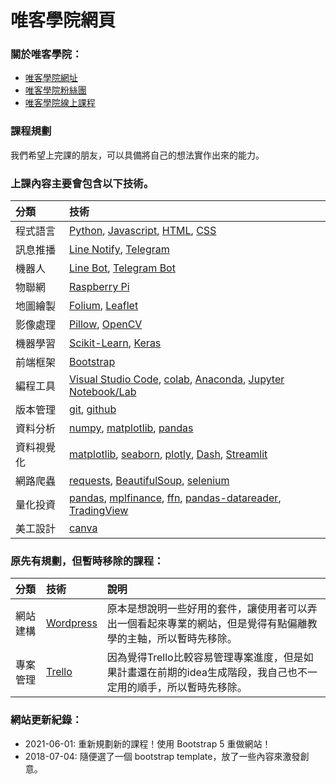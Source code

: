 # 唯客學院網頁

### 關於唯客學院：

* [唯客學院網址](http://www.victorgau.com)
* [唯客學院粉絲團](https://www.facebook.com/KHPYAcademy/)
* [唯客學院線上課程](https://khpy.teachable.com)

### 課程規劃

我們希望上完課的朋友，可以具備將自己的想法實作出來的能力。

### 上課內容主要會包含以下技術。

|分類|技術|
|:--|:--|
|程式語言|[Python](https://www.python.org/), [Javascript](https://developer.mozilla.org/zh-TW/docs/Web/JavaScript), [HTML](https://developer.mozilla.org/zh-TW/docs/Learn/Getting_started_with_the_web/HTML_basics), [CSS](https://developer.mozilla.org/zh-TW/docs/Learn/Getting_started_with_the_web/CSS_basics)|
|訊息推播|[Line Notify](https://notify-bot.line.me/zh_TW/), [Telegram](https://www.telegram.org/)|
|機器人|[Line Bot](https://developers.line.biz/zh-hant/), [Telegram Bot](https://www.telegram.org/)|
|物聯網|[Raspberry Pi](https://www.raspberrypi.org/)|
|地圖繪製|[Folium](https://github.com/python-visualization/folium), [Leaflet](https://leafletjs.com/)|
|影像處理|[Pillow](https://github.com/python-pillow/Pillow), [OpenCV](https://github.com/python-pillow/Pillow)|
|機器學習|[Scikit-Learn](https://scikit-learn.org/stable/), [Keras](https://keras.io/)|
|前端框架|[Bootstrap](https://getbootstrap.com/)|
|編程工具|[Visual Studio Code](https://code.visualstudio.com/), [colab](https://colab.research.google.com/), [Anaconda](https://www.anaconda.com/products/individual), [Jupyter Notebook/Lab](https://jupyter.org/)|
|版本管理|[git](https://git-scm.com/), [github](https://github.com/)|
|資料分析|[numpy](https://numpy.org/), [matplotlib](https://matplotlib.org/), [pandas](https://pandas.pydata.org/)|
|資料視覺化|[matplotlib](https://matplotlib.org/), [seaborn](https://seaborn.pydata.org/), [plotly](https://plotly.com/python/plotly-express/), [Dash](https://plotly.com/dash/), [Streamlit](https://streamlit.io/)|
|網路爬蟲|[requests](https://docs.python-requests.org/en/latest/), [BeautifulSoup](https://www.crummy.com/software/BeautifulSoup/), [selenium](https://selenium-python.readthedocs.io/)|
|量化投資|[pandas](https://pandas.pydata.org/), [mplfinance](https://github.com/matplotlib/mplfinance), [ffn](https://github.com/pmorissette/ffn), [pandas-datareader](https://pandas-datareader.readthedocs.io/en/latest/), [TradingView](https://tw.tradingview.com/)|
|美工設計|[canva](https://www.canva.com/zh_tw/)|

### 原先有規劃，但暫時移除的課程：

|分類|技術|說明|
|:--|:--|:--|
|網站建構|[Wordpress](https://tw.wordpress.org/download/)|原本是想說明一些好用的套件，讓使用者可以弄出一個看起來專業的網站，但是覺得有點偏離教學的主軸，所以暫時先移除。|
|專案管理|[Trello](https://trello.com/zh-Hant)|因為覺得Trello比較容易管理專案進度，但是如果計畫還在前期的idea生成階段，我自己也不一定用的順手，所以暫時先移除。|

### 網站更新紀錄：

* 2021-06-01: 重新規劃新的課程！使用 Bootstrap 5 重做網站！
* 2018-07-04: 隨便選了一個 bootstrap template，放了一些內容來激發創意。
